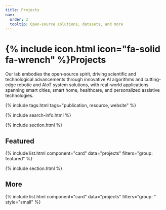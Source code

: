 ```yaml
---
title: Projects
nav:
  order: 2
  tooltip: Open-source solutions, datasets, and more
---
```


# {% include icon.html icon="fa-solid fa-wrench" %}Projects

Our lab embodies the open-source spirit, driving scientific and technological advancements through innovative AI algorithms and cutting-edge robotic and AIoT system solutions, with real-world applications spanning smart cities, smart home, healthcare, and personalized assistive technologies.

{% include tags.html tags="publication, resource, website" %}

{% include search-info.html %}

{% include section.html %}

## Featured

{% include list.html component="card" data="projects" filters="group: featured" %}

{% include section.html %}

## More

{% include list.html component="card" data="projects" filters="group: " style="small" %}
